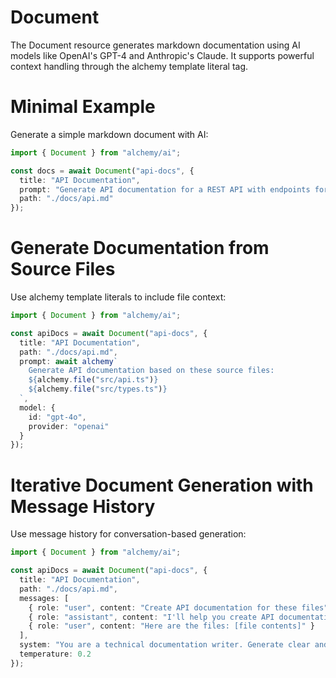 # Document

The Document resource generates markdown documentation using AI models like OpenAI's GPT-4 and Anthropic's Claude. It supports powerful context handling through the alchemy template literal tag.

# Minimal Example

Generate a simple markdown document with AI:

```ts
import { Document } from "alchemy/ai";

const docs = await Document("api-docs", {
  title: "API Documentation",
  prompt: "Generate API documentation for a REST API with endpoints for users, posts and comments",
  path: "./docs/api.md"
});
```

# Generate Documentation from Source Files

Use alchemy template literals to include file context:

```ts
import { Document } from "alchemy/ai";

const apiDocs = await Document("api-docs", {
  title: "API Documentation", 
  path: "./docs/api.md",
  prompt: await alchemy`
    Generate API documentation based on these source files:
    ${alchemy.file("src/api.ts")}
    ${alchemy.file("src/types.ts")}
  `,
  model: {
    id: "gpt-4o",
    provider: "openai"
  }
});
```

# Iterative Document Generation with Message History

Use message history for conversation-based generation:

```ts
import { Document } from "alchemy/ai";

const apiDocs = await Document("api-docs", {
  title: "API Documentation",
  path: "./docs/api.md",
  messages: [
    { role: "user", content: "Create API documentation for these files" },
    { role: "assistant", content: "I'll help you create API documentation. Please provide the files." },
    { role: "user", content: "Here are the files: [file contents]" }
  ],
  system: "You are a technical documentation writer. Generate clear and concise API documentation.",
  temperature: 0.2
});
```